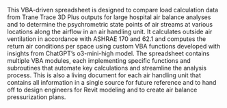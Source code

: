 This VBA-driven spreadsheet is designed to compare load calculation data from Trane Trace 3D Plus outputs for large hospital air balance analyses and to 
determine the psychrometric state points of air streams at various locations along the airflow in an air handling unit. It calculates outside air 
ventilation in accordance with ASHRAE 170 and 62.1 and computes the return air conditions per space using custom VBA functions developed with insights 
from ChatGPT’s o3-mini-high model. The spreadsheet contains multiple VBA modules, each implementing specific functions and subroutines that automate 
key calculations and streamline the analysis process. This is also a living document for each air handling unit that contains all information in a single
source for future reference and to hand off to design engineers for Revit modeling and to create air balance pressurization plans. 

